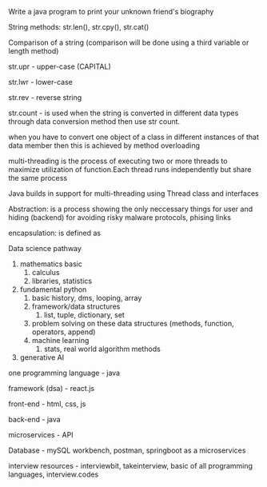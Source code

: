 Write a java program to print your unknown friend's biography

String methods: str.len(), str.cpy(), str.cat()

Comparison of a string (comparison will be done using a third variable or length method)

str.upr - upper-case (CAPITAL)

str.lwr - lower-case 

str.rev - reverse string

str.count - is used when the string is converted in different data types through data conversion method then 
use str count.

when you have to convert one object of a class in different instances of that data member then this is achieved by 
method overloading

multi-threading is the process of executing two or more threads to maximize utilization of function.Each thread runs 
independently but share the same process

Java builds in support for multi-threading using Thread class and interfaces 

Abstraction: is a process showing the only neccessary things for user and hiding (backend) for avoiding risky malware
protocols, phising links

encapsulation: is defined as

Data science pathway
1. mathematics basic
    1. calculus
    2. libraries, statistics
2. fundamental python
    1. basic history, dms, looping, array
    2. framework/data structures
        1. list, tuple, dictionary, set
    3. problem solving on these data structures (methods, function, operators, append)
    4. machine learning
        1. stats, real world algorithm methods
3. generative AI

one programming language - java

framework (dsa) - react.js

front-end - html, css, js      

back-end - java

microservices - API

Database - mySQL workbench, postman, springboot as a microservices

interview resources - interviewbit, takeinterview, basic of all programming languages, interview.codes